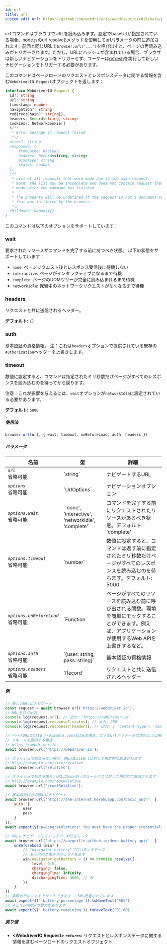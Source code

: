 ```yaml
---
id: url
title: url
custom_edit_url: https://github.com/webdriverio/webdriverio/edit/main/packages/webdriverio/src/commands/browser/url.ts
---
```


`url`コマンドはブラウザでURLを読み込みます。設定でbaseUrlが指定されている場合、node.jsのurl.resolve()メソッドを使用してurlパラメータの前に追加されます。前回と同じURLで`browser.url('...')`を呼び出すと、ページの再読み込みがトリガーされます。ただし、URLにハッシュが含まれている場合、ブラウザは新しいナビゲーションをトリガーせず、ユーザーは[refresh](/docs/api/webdriver#refresh)を実行して新しいナビゲーションをトリガーする必要があります。

このコマンドはページロードのリクエストとレスポンスデータに関する情報を含む`WebdriverIO.Request`オブジェクトを返します：

```ts
interface WebdriverIO.Request {
  id?: string
  url: string
  timestamp: number
  navigation?: string
  redirectChain?: string[],
  headers: Record<string, string>
  cookies?: NetworkCookie[]
  \/**
   * Error message if request failed
   *\/
  error?: string
  response?: {
      fromCache: boolean
      headers: Record<string, string>
      mimeType: string
      status: number
  },
  /**
   * List of all requests that were made due to the main request.
   * Note: the list may be incomplete and does not contain request that were
   * made after the command has finished.
   *
   * The property will be undefined if the request is not a document request
   * that was initiated by the browser.
   *\/
  children?: Request[]
}
```

このコマンドは以下のオプションをサポートしています：

### wait
要求されたリソースがコマンドを完了する前に持つべき状態。
以下の状態をサポートしています：

 - `none`: ページリクエスト後とレスポンス受信後に待機しない
 - `interactive`: ページがインタラクティブになるまで待機
 - `complete`: ページのDOMツリーが完全に読み込まれるまで待機
 - `networkIdle`: 保留中のネットワークリクエストがなくなるまで待機

### headers

リクエストと共に送信されるヘッダー。

__デフォルト:__ `{}`

### auth

基本認証の資格情報。
注：これは`headers`オプションで提供されている既存の`Authorization`ヘッダーを上書きします。

### timeout

数値に設定すると、コマンドは指定されたミリ秒数だけページがすべてのレスポンスを読み込むのを待ってから戻ります。

注意：これが影響を与えるには、`wait`オプションが`networkIdle`に設定されている必要があります。

__デフォルト:__ `5000`

##### 使用法

```js
browser.url(url, { wait, timeout, onBeforeLoad, auth, headers })
```

##### パラメータ

<table>
  <thead>
    <tr>
      <th>名前</th><th>型</th><th>詳細</th>
    </tr>
  </thead>
  <tbody>
    <tr>
      <td><code><var>url</var></code><br /><span className="label labelWarning">省略可能</span></td>
      <td>`string`</td>
      <td>ナビゲートするURL</td>
    </tr>
    <tr>
      <td><code><var>options</var></code><br /><span className="label labelWarning">省略可能</span></td>
      <td>`UrlOptions`</td>
      <td>ナビゲーションオプション</td>
    </tr>
    <tr>
      <td><code><var>options.wait</var></code><br /><span className="label labelWarning">省略可能</span></td>
      <td>`'none', 'interactive', 'networkIdle', 'complete'`</td>
      <td>コマンドを完了する前にリクエストされたリソースがあるべき状態。デフォルト: 'complete'</td>
    </tr>
    <tr>
      <td><code><var>options.timeout</var></code><br /><span className="label labelWarning">省略可能</span></td>
      <td>`number`</td>
      <td>数値に設定すると、コマンドは返す前に指定されたミリ秒数だけページがすべてのレスポンスを読み込むのを待ちます。デフォルト: 5000</td>
    </tr>
    <tr>
      <td><code><var>options.onBeforeLoad</var></code><br /><span className="label labelWarning">省略可能</span></td>
      <td>`Function`</td>
      <td>ページがすべてのリソースを読み込む前に呼び出される関数。環境を簡単にモックすることができます。例えば、アプリケーションが使用するWeb APIを上書きするなど。</td>
    </tr>
    <tr>
      <td><code><var>options.auth</var></code><br /><span className="label labelWarning">省略可能</span></td>
      <td>`{user: string, pass: string}`</td>
      <td>基本認証の資格情報</td>
    </tr>
    <tr>
      <td><code><var>options.headers</var></code><br /><span className="label labelWarning">省略可能</span></td>
      <td>`Record<string, string>`</td>
      <td>リクエストと共に送信されるヘッダー</td>
    </tr>
  </tbody>
</table>

##### 例

```js title="url.js"
// 新しいURLにナビゲート
const request = await browser.url('https://webdriver.io');
// URLをログ出力
console.log(request.url); // 出力: "https://webdriver.io"
console.log(request.response?.status); // 出力: 200
console.log(request.response?.headers); // 出力: { 'content-type': 'text/html; charset=UTF-8' }

```

```js title="baseUrlResolutions.js"
// ベースURLがhttp://example.com/siteの場合、以下のurlパラメータは次のように解決されます：
// スキームを提供する場合：
// https://webdriver.io
await browser.url('https://webdriver.io');

// スラッシュで始まらない場合、URLはbaseUrlに対して相対的に解決されます
// http://example.com/site/relative
await browser.url('relative');

// スラッシュで始まる場合、URLはbaseUrlのルートパスに対して相対的に解決されます
// http://example.com/rootRelative
await browser.url('/rootRelative');

```

```js title="basicAuth.js"
// 基本認証付きのURLにナビゲート
await browser.url('https://the-internet.herokuapp.com/basic_auth', {
    auth: {
        user
        pass
    }
});
await expect($('p=Congratulations! You must have the proper credentials.').toBeDisplayed();

```

```js title="onBeforeLoad.js"
// URLにナビゲートしてバッテリーAPIをモック
await browser.url('https://pazguille.github.io/demo-battery-api/', {
    onBeforeLoad (win) {
        // "navigator.battery"プロパティをモック
        // モックの充電オブジェクトを返す
        win.navigator.getBattery = () => Promise.resolve({
            level: 0.5,
            charging: false,
            chargingTime: Infinity,
            dischargingTime: 3600, // 秒
        })
    }
})
// 実際のテキストをアサートできます - 50%充電されています
await expect($('.battery-percentage')).toHaveText('50%')
// そして1時間分の電力があります
await expect($('.battery-remaining')).toHaveText('01:00)
```

##### 戻り値

- **&lt;WebdriverIO.Request&gt;**
            **<code><var>returns</var></code>:**  リクエストとレスポンスデータに関する情報を含むページロードのリクエストオブジェクト